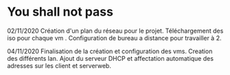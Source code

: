 # You shall not pass

02/11/2020
Création d'un plan du réseau pour le projet.
Téléchargement des iso pour chaque vm .
Configuration de bureau a distance pour travailler à 2.


04/11/2020
Finalisation de la création et configuration des vms.
Creation des différents lan.
Ajout du serveur DHCP et affectation automatique des adresses sur les client et serverweb.
